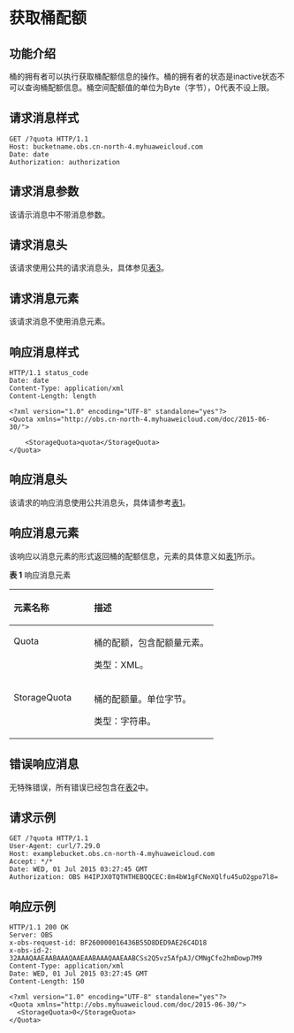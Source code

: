 # 获取桶配额<a name="ZH-CN_TOPIC_0100846753"></a>

## 功能介绍<a name="section5584184924715"></a>

桶的拥有者可以执行获取桶配额信息的操作。桶的拥有者的状态是inactive状态不可以查询桶配额信息。桶空间配额值的单位为Byte（字节），0代表不设上限。

## 请求消息样式<a name="section44739271"></a>

```
GET /?quota HTTP/1.1 
Host: bucketname.obs.cn-north-4.myhuaweicloud.com 
Date: date
Authorization: authorization
```

## 请求消息参数<a name="section263"></a>

该请示消息中不带消息参数。

## 请求消息头<a name="section2369"></a>

该请求使用公共的请求消息头，具体参见[表3](构造请求.md#table25197309)。

## 请求消息元素<a name="section21328"></a>

该请求消息不使用消息元素。

## 响应消息样式<a name="section191956"></a>

```
HTTP/1.1 status_code
Date: date
Content-Type: application/xml 
Content-Length: length

<?xml version="1.0" encoding="UTF-8" standalone="yes"?> 
<Quota xmlns="http://obs.cn-north-4.myhuaweicloud.com/doc/2015-06-30/"> 
 
    <StorageQuota>quota</StorageQuota> 
</Quota>
```

## 响应消息头<a name="section1727606"></a>

该请求的响应消息使用公共消息头，具体请参考[表1](返回结果.md#d0e686)。

## 响应消息元素<a name="section15548455"></a>

该响应以消息元素的形式返回桶的配额信息，元素的具体意义如[表1](#d0e8370)所示。

**表 1**  响应消息元素

<a name="d0e8370"></a>
<table><thead align="left"><tr id="row7433603"><th class="cellrowborder" valign="top" width="39.39%" id="mcps1.2.3.1.1"><p id="p65251010"><a name="p65251010"></a><a name="p65251010"></a><strong id="b50388186"><a name="b50388186"></a><a name="b50388186"></a>元素名称</strong></p>
</th>
<th class="cellrowborder" valign="top" width="60.61%" id="mcps1.2.3.1.2"><p id="p54911228"><a name="p54911228"></a><a name="p54911228"></a><strong id="b24439010"><a name="b24439010"></a><a name="b24439010"></a>描述</strong></p>
</th>
</tr>
</thead>
<tbody><tr id="row33402770"><td class="cellrowborder" valign="top" width="39.39%" headers="mcps1.2.3.1.1 "><p id="p21269859"><a name="p21269859"></a><a name="p21269859"></a>Quota</p>
</td>
<td class="cellrowborder" valign="top" width="60.61%" headers="mcps1.2.3.1.2 "><p id="p45137020"><a name="p45137020"></a><a name="p45137020"></a>桶的配额，包含配额量元素。</p>
<p id="p3580004"><a name="p3580004"></a><a name="p3580004"></a>类型：XML。</p>
</td>
</tr>
<tr id="row32220038"><td class="cellrowborder" valign="top" width="39.39%" headers="mcps1.2.3.1.1 "><p id="p59686313"><a name="p59686313"></a><a name="p59686313"></a>StorageQuota</p>
</td>
<td class="cellrowborder" valign="top" width="60.61%" headers="mcps1.2.3.1.2 "><p id="p2753164"><a name="p2753164"></a><a name="p2753164"></a>桶的配额量。单位字节。</p>
<p id="p24778477"><a name="p24778477"></a><a name="p24778477"></a>类型：字符串。</p>
</td>
</tr>
</tbody>
</table>

## 错误响应消息<a name="section5718368"></a>

无特殊错误，所有错误已经包含在[表2](错误码.md#d0e843)中。

## 请求示例<a name="section14819157124617"></a>

```
GET /?quota HTTP/1.1
User-Agent: curl/7.29.0
Host: examplebucket.obs.cn-north-4.myhuaweicloud.com
Accept: */*
Date: WED, 01 Jul 2015 03:27:45 GMT
Authorization: OBS H4IPJX0TQTHTHEBQQCEC:8m4bW1gFCNeXQlfu45uO2gpo7l8=
```

## 响应示例<a name="section13755536443"></a>

```
HTTP/1.1 200 OK
Server: OBS
x-obs-request-id: BF260000016436B55D8DED9AE26C4D18
x-obs-id-2: 32AAAQAAEAABAAAQAAEAABAAAQAAEAABCSs2Q5vz5AfpAJ/CMNgCfo2hmDowp7M9
Content-Type: application/xml
Date: WED, 01 Jul 2015 03:27:45 GMT
Content-Length: 150

<?xml version="1.0" encoding="UTF-8" standalone="yes"?>
<Quota xmlns="http://obs.myhuaweicloud.com/doc/2015-06-30/">
  <StorageQuota>0</StorageQuota>
</Quota>
```


